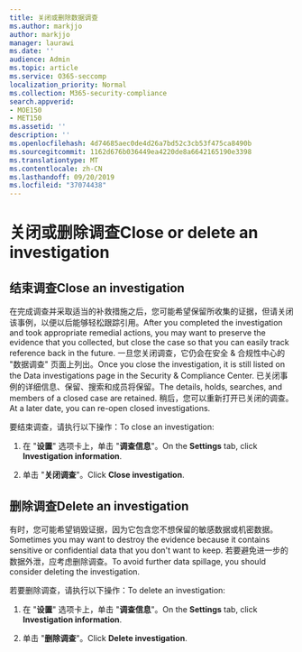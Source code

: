 ```yaml
---
title: 关闭或删除数据调查
ms.author: markjjo
author: markjjo
manager: laurawi
ms.date: ''
audience: Admin
ms.topic: article
ms.service: O365-seccomp
localization_priority: Normal
ms.collection: M365-security-compliance
search.appverid:
- MOE150
- MET150
ms.assetid: ''
description: ''
ms.openlocfilehash: 4d74685aec0de4d26a7bd52c3cb53f475ca8490b
ms.sourcegitcommit: 1162d676b036449ea4220de8a6642165190e3398
ms.translationtype: MT
ms.contentlocale: zh-CN
ms.lasthandoff: 09/20/2019
ms.locfileid: "37074438"
---
```

# <a name="close-or-delete-an-investigation"></a><span data-ttu-id="de83f-102">关闭或删除调查</span><span class="sxs-lookup"><span data-stu-id="de83f-102">Close or delete an investigation</span></span>

## <a name="close-an-investigation"></a><span data-ttu-id="de83f-103">结束调查</span><span class="sxs-lookup"><span data-stu-id="de83f-103">Close an investigation</span></span>

 <span data-ttu-id="de83f-104">在完成调查并采取适当的补救措施之后，您可能希望保留所收集的证据，但请关闭该事例，以便以后能够轻松跟踪引用。</span><span class="sxs-lookup"><span data-stu-id="de83f-104">After you completed the investigation and took appropriate remedial actions, you may want to preserve the evidence that you collected, but close the case so that you can easily track reference back in the future.</span></span> <span data-ttu-id="de83f-105">一旦您关闭调查，它仍会在安全 & 合规性中心的 "数据调查" 页面上列出。</span><span class="sxs-lookup"><span data-stu-id="de83f-105">Once you close the investigation, it is still listed on the Data investigations page in the Security & Compliance Center.</span></span> <span data-ttu-id="de83f-106">已关闭事例的详细信息、保留、搜索和成员将保留。</span><span class="sxs-lookup"><span data-stu-id="de83f-106">The details, holds, searches, and members of a closed case are retained.</span></span> <span data-ttu-id="de83f-107">稍后，您可以重新打开已关闭的调查。</span><span class="sxs-lookup"><span data-stu-id="de83f-107">At a later date, you can re-open closed investigations.</span></span>

<span data-ttu-id="de83f-108">要结束调查，请执行以下操作：</span><span class="sxs-lookup"><span data-stu-id="de83f-108">To close an investigation:</span></span>

1. <span data-ttu-id="de83f-109">在 "**设置**" 选项卡上，单击 "**调查信息**"。</span><span class="sxs-lookup"><span data-stu-id="de83f-109">On the **Settings** tab, click **Investigation information**.</span></span>

2. <span data-ttu-id="de83f-110">单击 "**关闭调查**"。</span><span class="sxs-lookup"><span data-stu-id="de83f-110">Click  **Close investigation**.</span></span> 


## <a name="delete-an-investigation"></a><span data-ttu-id="de83f-111">删除调查</span><span class="sxs-lookup"><span data-stu-id="de83f-111">Delete an investigation</span></span>

<span data-ttu-id="de83f-112">有时，您可能希望销毁证据，因为它包含您不想保留的敏感数据或机密数据。</span><span class="sxs-lookup"><span data-stu-id="de83f-112">Sometimes you may want to destroy the evidence because it contains sensitive or confidential data that you don't want to keep.</span></span> <span data-ttu-id="de83f-113">若要避免进一步的数据外泄，应考虑删除调查。</span><span class="sxs-lookup"><span data-stu-id="de83f-113">To avoid further data spillage, you should consider deleting the investigation.</span></span>

<span data-ttu-id="de83f-114">若要删除调查，请执行以下操作：</span><span class="sxs-lookup"><span data-stu-id="de83f-114">To delete an investigation:</span></span>

1. <span data-ttu-id="de83f-115">在 "**设置**" 选项卡上，单击 "**调查信息**"。</span><span class="sxs-lookup"><span data-stu-id="de83f-115">On the **Settings** tab, click **Investigation information**.</span></span>

2. <span data-ttu-id="de83f-116">单击 "**删除调查**"。</span><span class="sxs-lookup"><span data-stu-id="de83f-116">Click  **Delete investigation**.</span></span> 
